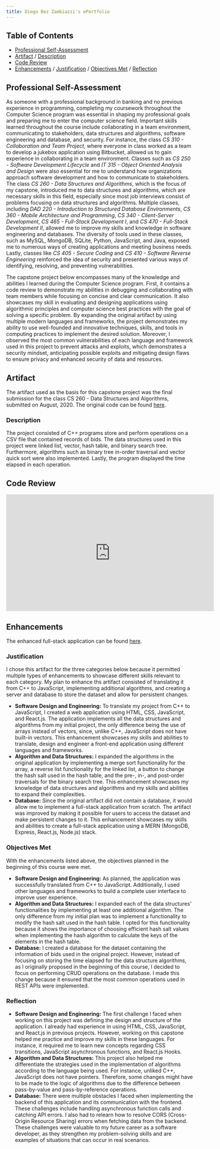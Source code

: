 ```yaml
---
title: Diego Bez Zambiazzi's ePortfolio
---
```


## Table of Contents
* [Professional Self-Assessment](https://github.com/zambiazzi89/zambiazzi89.github.io/blob/main/index.md#professional-self-assessment)
* [Artifact](https://github.com/zambiazzi89/zambiazzi89.github.io/blob/main/index.md#artifact) / [Description](https://github.com/zambiazzi89/zambiazzi89.github.io/blob/main/index.md#description)
* [Code Review](https://github.com/zambiazzi89/zambiazzi89.github.io/blob/main/index.md#code-review)
* [Enhancements](https://github.com/zambiazzi89/zambiazzi89.github.io/blob/main/index.md#enhancements) / [Justification](https://github.com/zambiazzi89/zambiazzi89.github.io/blob/main/index.md#justification) / [Objectives Met](https://github.com/zambiazzi89/zambiazzi89.github.io/blob/main/index.md#objectives-met) / [Reflection](https://github.com/zambiazzi89/zambiazzi89.github.io/blob/main/index.md#reflection)


## Professional Self-Assessment
As someone with a professional background in banking and no previous experience in programming, completing my coursework throughout the Computer Science program was essential in shaping my professional goals and preparing me to enter the computer science field. Important skills learned throughout the course include collaborating in a team environment, communicating to stakeholders, data structures and algorithms, software engineering and database, and security. For instance, the class _CS 310 - Collaboration and Team Project_, where everyone in class worked as a team to develop a jukebox application using Bitbucket, allowed us to gain experience in collaborating in a team environment. Classes such as _CS 250 - Software Development Lifecycle_ and _IT 315 - Object Oriented Analysis and Design_ were also essential for me to understand how organizations approach software development and how to communicate to stakeholders. The class _CS 260 - Data Structures and Algorithms_, which is the focus of my capstone, introduced me to data structures and algorithms, which are necessary skills in this field, especially since most job interviews consist of problems focusing on data structures and algorithms. Multiple classes, including _DAD 220 - Introduction to Structured Database Environments_, _CS 360 - Mobile Architecture and Programming_, _CS 340 - Client-Server Development_, _CS 465 - Full-Stack Development I_, and _CS 470 - Full-Stack Development II_, allowed me to improve my skills and knowledge in software engineering and databases. The diversity of tools used in these classes, such as MySQL, MongoDB, SQLite, Python, JavaScript, and Java, exposed me to numerous ways of creating applications and meeting business needs. Lastly, classes like _CS 405 - Secure Coding_ and _CS 410 - Software Reverse Engineering_ reinforced the idea of security and presented various ways of identifying, resolving, and preventing vulnerabilities.

The capstone project below encompasses many of the knowledge and abilities I learned during the Computer Science program. First, it contains a code review to demonstrate my abilities in debugging and collaborating with team members while focusing on concise and clear communication. It also showcases my skill in evaluating and designing applications using algorithmic principles and computer science best practices with the goal of solving a specific problem. By expanding the original artifact by using multiple modern languages and frameworks, the project demonstrates my ability to use well-founded and innovative techniques, skills, and tools in computing practices to implement the desired solution. Moreover, I observed the most common vulnerabilities of each language and framework used in this project to prevent attacks and exploits, which demonstrates a security mindset, anticipating possible exploits and mitigating design flaws to ensure privacy and enhanced security of data and resources.

## Artifact
The artifact used as the basis for this capstone project was the final submission for the class CS 260 - Data Structures and Algorithms, submitted on August, 2020. The original code can be found [here](https://github.com/zambiazzi89/CS260).

### Description
The project consisted of C++ programs store and perform operations on a CSV file that contained records of bids. The data structures used in this project were linked list, vector, hash table, and binary search tree. Furthermore, algorithms such as binary tree in-order traversal and vector quick sort were also implemented. Lastly, the program displayed the time elapsed in each operation.

## Code Review

<iframe width="560" height="315" src="https://www.youtube.com/embed/-WouezYAYBc" title="YouTube video player" frameborder="0" allow="accelerometer; autoplay; clipboard-write; encrypted-media; gyroscope; picture-in-picture" allowfullscreen></iframe>

## Enhancements
The enhanced full-stack application can be found [here](https://github.com/zambiazzi89/CS499).

### Justification
I chose this artifact for the three categories below because it permitted multiple types of enhancements to showcase different skills relevant to each category. My plan to enhance ths artifact consisted of translating it from C++ to JavaScript, implementing additional algorithms, and creating a server and database to store the dataset and allow for persistent changes.
- **Software Design and Engineering:** To translate my project from C++ to JavaScript, I created a web application using HTML, CSS, JavaScript, and React.js. The application implements all the data structures and algorithms from my initial project, the only difference being the use of arrays instead of vectors, since, unlike C++, JavaScript does not have built-in vectors. This enhancement showcases my skills and abilities to translate, design and engineer a front-end application using different languages and frameworks.
- **Algorithm and Data Structures:** I expanded the algorithms in the original application by implementing a merge sort functionality for the array, a reverse list functionality for the linked list, a button to change the hash salt used in the hash table, and the pre-, in-, and post-order traversals for the binary search tree. This enhancement showcases my knowledge of data structures and algorithms and my skills and abilities to expand their complexities.
- **Database:** Since the original artifact did not contain a database, it would allow me to implement a full-stack application from scratch. The artifact was improved by making it possible for users to access the dataset and make persistent changes to it. This enhancement showcases my skills and abilities to create a full-stack application using a MERN (MongoDB, Express, React.js, Node.js) stack.

### Objectives Met
With the enhancements listed above, the objectives planned in the beginning of this course were met.
- **Software Design and Engineering:** As planned, the application was successfully translated from C++ to JavaScript. Additionally, I used other languages and frameworks to build a complete user interface to improve user experience.
- **Algorithm and Data Structures:** I expanded each of the data structures' functionalities by implementing at least one additional algorithm. The only difference from my initial plan was to implement a functionality to modify the hash salt used in the hash table. I opted for this functionality because it shows the importance of choosing efficient hash salt values when implementing the hash algorithm to calculate the keys of the elements in the hash table.
- **Database:** I created a database for the dataset containing the information of bids used in the original project. However, instead of focusing on storing the time elapsed for the data structure algorithms, as I originally proposed in the beginning of this course, I decided to focus on performing CRUD operations on the database. I made this change because it ensured that the most common operations used in REST APIs were implemented.

### Reflection
- **Software Design and Engineering:** The first challenge I faced when working on this project was defining the design and structure of the application. I already had experience in using HTML, CSS, JavaScript, and React.js in previous projects. However, working on this capstone helped me practice and improve my skills in these languages. For instance, it required me to learn new concepts regarding CSS transitions, JavaScript asynchronous functions, and React.js Hooks.
- **Algorithm and Data Structures:** This project also helped me differentiate the strategies used in the implementation of algorithms according to the language being used. For instance, unliked C++, JavaScript does not have pointers. Therefore, some changes might have to be made to the logic of algorithms due to the difference between pass-by-value and pass-by-reference operations.
- **Database:** There were multiple obstacles I faced when implementing the backend of this application and its communication with the frontend. These challenges include handling asynchronous function calls and catching API errors. I also had to relearn how to resolve CORS (Cross-Origin Resource Sharing) errors when fetching data from the backend. These challenges were valuable to my future career as a software developer, as they strengthen my problem-solving skills and are examples of situations that can occur in real scenarios.
